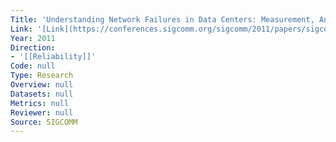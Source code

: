 ```yaml
---
Title: 'Understanding Network Failures in Data Centers: Measurement, Analysis, and Implications'
Link: '[Link](https://conferences.sigcomm.org/sigcomm/2011/papers/sigcomm/p350.pdf)'
Year: 2011
Direction:
- '[[Reliability]]'
Code: null
Type: Research
Overview: null
Datasets: null
Metrics: null
Reviewer: null
Source: SIGCOMM
---
```



